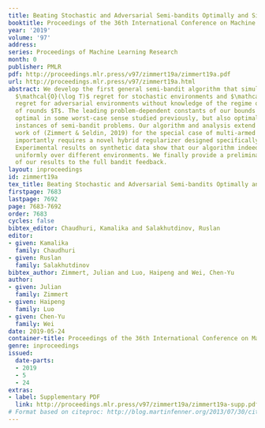 ```yaml
---
title: Beating Stochastic and Adversarial Semi-bandits Optimally and Simultaneously
booktitle: Proceedings of the 36th International Conference on Machine Learning
year: '2019'
volume: '97'
address: 
series: Proceedings of Machine Learning Research
month: 0
publisher: PMLR
pdf: http://proceedings.mlr.press/v97/zimmert19a/zimmert19a.pdf
url: http://proceedings.mlr.press/v97/zimmert19a.html
abstract: We develop the first general semi-bandit algorithm that simultaneously achieves
  $\mathcal{O}(\log T)$ regret for stochastic environments and $\mathcal{O}(\sqrt{T})$
  regret for adversarial environments without knowledge of the regime or the number
  of rounds $T$. The leading problem-dependent constants of our bounds are not only
  optimal in some worst-case sense studied previously, but also optimal for two concrete
  instances of semi-bandit problems. Our algorithm and analysis extend the recent
  work of (Zimmert & Seldin, 2019) for the special case of multi-armed bandits, but
  importantly requires a novel hybrid regularizer designed specifically for semi-bandit.
  Experimental results on synthetic data show that our algorithm indeed performs well
  uniformly over different environments. We finally provide a preliminary extension
  of our results to the full bandit feedback.
layout: inproceedings
id: zimmert19a
tex_title: Beating Stochastic and Adversarial Semi-bandits Optimally and Simultaneously
firstpage: 7683
lastpage: 7692
page: 7683-7692
order: 7683
cycles: false
bibtex_editor: Chaudhuri, Kamalika and Salakhutdinov, Ruslan
editor:
- given: Kamalika
  family: Chaudhuri
- given: Ruslan
  family: Salakhutdinov
bibtex_author: Zimmert, Julian and Luo, Haipeng and Wei, Chen-Yu
author:
- given: Julian
  family: Zimmert
- given: Haipeng
  family: Luo
- given: Chen-Yu
  family: Wei
date: 2019-05-24
container-title: Proceedings of the 36th International Conference on Machine Learning
genre: inproceedings
issued:
  date-parts:
  - 2019
  - 5
  - 24
extras:
- label: Supplementary PDF
  link: http://proceedings.mlr.press/v97/zimmert19a/zimmert19a-supp.pdf
# Format based on citeproc: http://blog.martinfenner.org/2013/07/30/citeproc-yaml-for-bibliographies/
---
```

